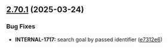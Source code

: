 ## [2.70.1](https://github.com/taskany-inc/issues/compare/v2.70.0...v2.70.1) (2025-03-24)


### Bug Fixes

* **INTERNAL-1717:** search goal by passed identifier ([e7312e6](https://github.com/taskany-inc/issues/commit/e7312e6e9bfc63caa39840fd17dd48195ececb7a))

